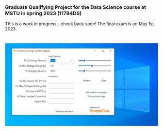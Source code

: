### Graduate Qualifying Project for the Data Science course at MSTU in spring 2023 (11784DS)

This is a work in progress - check back soon! The final exam is on May 1st 2023.

#

![Screen shot](tfs_client_screen.jpg)
